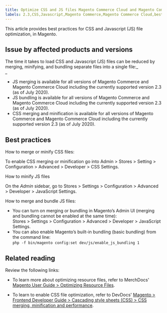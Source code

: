 ```yaml
---
title: Optimize CSS and JS files Magento Commerce Cloud and Magento Commerce
labels: 2.3,CSS,Javascript,Magento Commerce,Magento Commerce Cloud,best practices,configuration,file optimization,performance
---
```


This article provides best practices for CSS and Javascript (JS) file optimization, in Magento.

## Issue by affected products and versions 

The time it takes to load CSS and Javascript (JS) files can be reduced by merging, minifying, and bundling separate files into a single file:_  
_

* JS merging is available for all versions of Magento Commerce and Magento Commerce Cloud including the currently supported version 2.3 (as of July 2020). 
* JS bundling is available for all versions of Magento Commerce and Magento Commerce Cloud including the currently supported version 2.3 (as of July 2020). 
* CSS merging and minification is available for all versions of Magento Commerce and Magento Commerce Cloud including the currently supported version 2.3 (as of July 2020). 

## Best practices

How to merge or minify CSS files:

To enable CSS merging or minification go into Admin > Stores > Setting > Configuration > Advanced > Developer > CSS Settings.

How to minify JS files

On the _Admin_ sidebar, go to Stores > Settings > Configuration > Advanced > Developer > JavaScript Settings. 

How to merge and bundle JS files:

* You can turn on merging or bundling in Magento’s Admin UI (merging and bundling cannot be enabled at the same time):   
    Stores > Settings > Configuration > Advanced > Developer > JavaScript Settings.
* You can also enable Magento’s built-in bundling (basic bundling) from the command line:  
    `` php -f bin/magento config:set dev/js/enable_js_bundling 1 ``

## Related reading

Review the following links:

* To learn more about optimizing resource files, refer to MerchDocs' [Magento User Guide > Optimizing Resource Files](https://docs.magento.com/user-guide/system/file-optimization.html).
    
    
* To learn to enable CSS file optimization, refer to DevDocs' [Magento > Frontend Developer Guide > Cascading style sheets (CSS) > CSS merging, minification and performance](https://devdocs.magento.com/guides/v2.3/frontend-dev-guide/css-topics/css-overview.html#css-merging-minification-and-performance).
    
    